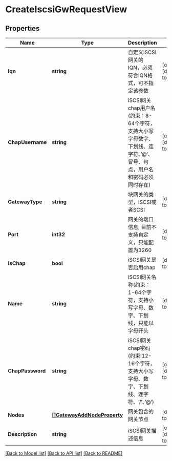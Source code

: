 # CreateIscsiGwRequestView

## Properties
Name | Type | Description | Notes
------------ | ------------- | ------------- | -------------
**Iqn** | **string** | 自定义iSCSI网关的IQN，必须符合IQN格式，可不指定该参数 | [optional] [default to null]
**ChapUsername** | **string** | iSCSI网关chap用户名(约束：8-64个字符，支持大小写字母数字、下划线、连字符、’@‘、冒号、句点，用户名和密码必须同时存在) | [optional] [default to null]
**GatewayType** | **string** | 块网关的类型，iSCSI或者SCSI | [default to null]
**Port** | **int32** | 网关的端口信息, 目前不支持自定义，只能配置为3260 | [default to null]
**IsChap** | **bool** | iSCSI网关是否启用chap | [default to null]
**Name** | **string** | iSCSI网关名称(约束：1-64个字符，支持小写字母、数字、下划线，只能以字母开头 | [default to null]
**ChapPassword** | **string** | iSCSI网关chap密码(约束:12-16个字符，支持大小写字母、数字、下划线、连字符、‘/’、’@‘) | [optional] [default to null]
**Nodes** | [**[]GatewayAddNodeProperty**](GatewayAddNodeProperty.md) | 网关包含的网关节点 | [default to null]
**Description** | **string** | iSCSI网关描述信息 | [optional] [default to null]

[[Back to Model list]](../README.md#documentation-for-models) [[Back to API list]](../README.md#documentation-for-api-endpoints) [[Back to README]](../README.md)


